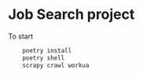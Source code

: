 # Job Search project
To start 
```bash
    poetry install
    poetry shell
    scrapy crawl workua
```
